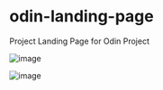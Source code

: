 # odin-landing-page

Project Landing Page for Odin Project

![image](https://user-images.githubusercontent.com/65879913/187748266-00b227dd-2aaa-4e86-bf0f-b395064426fc.png)

![image](https://user-images.githubusercontent.com/65879913/187748336-41acea07-a3f2-4de4-8572-48df78221130.png)

